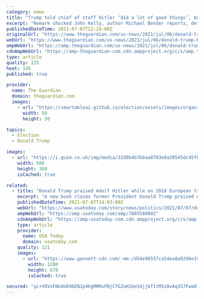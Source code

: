 ```yaml
---
category: news
title: "Trump told chief of staff Hitler ‘did a lot of good things’, book says"
excerpt: "Remark shocked John Kelly, author Michael Bender reports, detailing former president’s ‘stunning disregard for history’"
publishedDateTime: 2021-07-07T12:24:00Z
originalUrl: "https://www.theguardian.com/us-news/2021/jul/06/donald-trump-hitler-michael-bender-book?fbclid=IwAR2RM_tyjwctc6NoYs83YWiERZLtcXOzSy-CGPLRFbKLCgH-QjlU7TvxV_k"
webUrl: "https://www.theguardian.com/us-news/2021/jul/06/donald-trump-hitler-michael-bender-book?fbclid=IwAR2RM_tyjwctc6NoYs83YWiERZLtcXOzSy-CGPLRFbKLCgH-QjlU7TvxV_k"
ampWebUrl: "https://amp.theguardian.com/us-news/2021/jul/06/donald-trump-hitler-michael-bender-book"
cdnAmpWebUrl: "https://amp-theguardian-com.cdn.ampproject.org/c/s/amp.theguardian.com/us-news/2021/jul/06/donald-trump-hitler-michael-bender-book"
type: article
quality: 125
heat: 145
published: true

provider:
  name: The Guardian
  domain: theguardian.com
  images:
    - url: "https://smartableai.github.io/election/assets/images/organizations/theguardian.com-50x50.jpg"
      width: 50
      height: 50

topics:
  - Election
  - Donald Trump

images:
  - url: "https://i.guim.co.uk/img/media/32d9b4b7b6aa0703e0a39545dc45fb0535a661b9/54_0_1905_1143/master/1905.jpg?width=300&quality=45&auto=format&fit=max&dpr=2&s=abc0f3c3e0e837a7f56c6c1a89f887ca"
    width: 600
    height: 360
    isCached: true

related:
  - title: "Donald Trump praised Adolf Hitler while on 2018 European trip, new book alleges"
    excerpt: "A new book claims former President Donald Trump praised Adolf Hitler during a briefing from chief of staff John Kelly during a 2018 trip to Europe."
    publishedDateTime: 2021-07-07T14:03:00Z
    webUrl: "https://www.usatoday.com/story/news/politics/2021/07/07/donald-trump-said-adolf-hitler-did-lot-good-things-book-claims/7885580002/"
    ampWebUrl: "https://amp.usatoday.com/amp/7885580002"
    cdnAmpWebUrl: "https://amp-usatoday-com.cdn.ampproject.org/c/s/amp.usatoday.com/amp/7885580002"
    type: article
    provider:
      name: USA Today
      domain: usatoday.com
    quality: 121
    images:
      - url: "https://www.gannett-cdn.com/-mm-/d54e98557ca54ea8a9296e1916f9124acb447a29/c=0-262-5472-3354/local/-/media/2018/05/04/USATODAY/USATODAY/636610434251653398-NRA15.JPG?auto=webp&format=pjpg&width=1200"
        width: 1200
        height: 678
        isCached: true

secured: "yL+V8VxFNU4U696ENJp4KgMMRxPBjCTG2oH16eSdjjbf1tM3s8vAq3S7FwaO1fl8bY3nDu5j1WhUehinCyse1TEg3MSc+Soh3GG6aTzbpuYI4Y6uFnlCIfyVIpjuTSDVXZ9gkBymcegvHvKkMuwgovdQqEuUe5BkuHLIC6ype4BiEJlvRL4rvyyqJyNf6E0fa+epGwBULD8JLTO47UwQLiS8q16khXY72cCQxnf4+2OFNwrSRxac5k+hAhxKLOWPUAty1Vz0GT+1636uSrs9LNHo4Rz85pHLOQvBqVwzHUcQGaESCFQgb1NlFmzklezwCfyP0khd/6hmtpof3b3X1QfbBTWYXIqDDnuQfzPnKnI=;i1vSllpX6rGyeUvg+qTj5g=="
---
```


